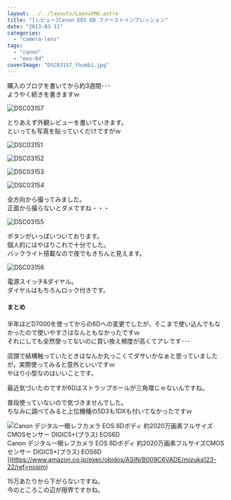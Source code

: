 ```yaml
---
layout: ../../layouts/LayoutMd.astro
title: "[レビュー]Canon EOS 6D ファーストインプレッション"
date: "2013-03-11"
categories: 
  - "camera-lens"
tags: 
  - "canon"
  - "eos-6d"
coverImage: "DSC03157_thumb1.jpg"
---
```


購入のブログを書いてから約3週間･･･  
ようやく続きを書きますｗ

![DSC03157](/archive/images/DSC03157_thumb.jpg "DSC03157")

とりあえず外観レビューを書いていきます。  
といっても写真を貼っていくだけですがｗ

![DSC03151](/archive/images/DSC03151_thumb.jpg "DSC03151")

![DSC03152](/archive/images/DSC03152_thumb.jpg "DSC03152")

![DSC03153](/archive/images/DSC03153_thumb.jpg "DSC03153")

![DSC03154](/archive/images/DSC03154_thumb.jpg "DSC03154")

全方向から撮ってみました。  
正面から撮らないとダメですね・・・

![DSC03155](/archive/images/DSC03155_thumb.jpg "DSC03155")

ボタンがいっぱいついております。  
個人的にはやはりこれで十分でした。  
バックライト搭載なので夜でもきちんと見えます。

![DSC03156](/archive/images/DSC03156_thumb.jpg "DSC03156")

電源スイッチ&ダイヤル。  
ダイヤルはもちろんロック付きです。

#### まとめ

半年ほどD7000を使ってからの6Dへの変更でしたが，そこまで使い込んでもなかったので使いやすさはなんともなかったですｗ  
それにしても全然使ってないのに買い換え頻度が高くてアレです･･･

店頭で結構触っていたときはなんか丸っこくてダサいかなぁと思っていましたが，実際使ってみると意外といいですｗ  
やはり小型なのはいいことです。

最近気づいたのですが6Dはストラップホールが三角環じゃないんですね。  

普段使っていないので気づきませんでした。  
ちなみに調べてみると上位機種の5D3も1DXも付いてなかったですｗ

![Canon デジタル一眼レフカメラ EOS 6Dボディ 約2020万画素フルサイズCMOSセンサー DIGIC5+(プラス) EOS6D](/archive/images/51q7Z2F6dkL._SL160_.jpg)  
Canon デジタル一眼レフカメラ EOS 6Dボディ 約2020万画素フルサイズCMOSセンサー DIGIC5+(プラス) EOS6D  
](https://www.amazon.co.jp/exec/obidos/ASIN/B009C6VADE/mizuka123-22/ref=nosim)

15万あたりから下がらないですね。  
今のところこの辺が限界ですかね。
